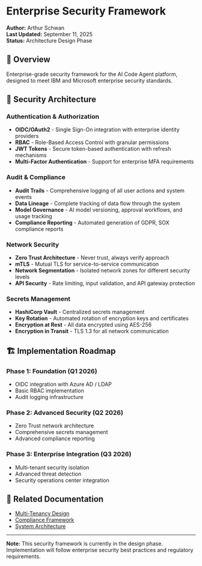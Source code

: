 # Enterprise Security Framework

**Author:** Arthur Schwan  
**Last Updated:** September 11, 2025  
**Status:** Architecture Design Phase

## 🎯 Overview

Enterprise-grade security framework for the AI Code Agent platform, designed to meet IBM and Microsoft enterprise security standards.

## 🔐 Security Architecture

### Authentication & Authorization
- **OIDC/OAuth2** - Single Sign-On integration with enterprise identity providers
- **RBAC** - Role-Based Access Control with granular permissions
- **JWT Tokens** - Secure token-based authentication with refresh mechanisms
- **Multi-Factor Authentication** - Support for enterprise MFA requirements

### Audit & Compliance
- **Audit Trails** - Comprehensive logging of all user actions and system events
- **Data Lineage** - Complete tracking of data flow through the system
- **Model Governance** - AI model versioning, approval workflows, and usage tracking
- **Compliance Reporting** - Automated generation of GDPR, SOX compliance reports

### Network Security
- **Zero Trust Architecture** - Never trust, always verify approach
- **mTLS** - Mutual TLS for service-to-service communication
- **Network Segmentation** - Isolated network zones for different security levels
- **API Security** - Rate limiting, input validation, and API gateway protection

### Secrets Management
- **HashiCorp Vault** - Centralized secrets management
- **Key Rotation** - Automated rotation of encryption keys and certificates
- **Encryption at Rest** - All data encrypted using AES-256
- **Encryption in Transit** - TLS 1.3 for all network communication

## 🏗️ Implementation Roadmap

### Phase 1: Foundation (Q1 2026)
- OIDC integration with Azure AD / LDAP
- Basic RBAC implementation
- Audit logging infrastructure

### Phase 2: Advanced Security (Q2 2026)
- Zero Trust network architecture
- Comprehensive secrets management
- Advanced compliance reporting

### Phase 3: Enterprise Integration (Q3 2026)
- Multi-tenant security isolation
- Advanced threat detection
- Security operations center integration

## 🔗 Related Documentation

- [Multi-Tenancy Design](multi-tenancy.md)
- [Compliance Framework](../operations/compliance-framework.md)
- [System Architecture](system-architecture.md)

---

**Note:** This security framework is currently in the design phase. Implementation will follow enterprise security best practices and regulatory requirements.
